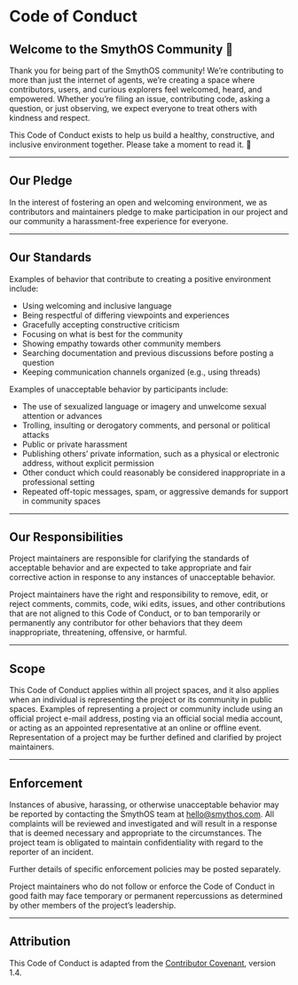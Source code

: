# Code of Conduct

## Welcome to the SmythOS Community 💫

Thank you for being part of the SmythOS community! We’re contributing to more than just the internet of agents, we’re creating a space where contributors, users, and curious explorers feel welcomed, heard, and empowered. Whether you’re filing an issue, contributing code, asking a question, or just observing, we expect everyone to treat others with kindness and respect.

This Code of Conduct exists to help us build a healthy, constructive, and inclusive environment together. Please take a moment to read it. 💙

---

## Our Pledge

In the interest of fostering an open and welcoming environment, we as contributors and maintainers pledge to make participation in our project and our community a harassment-free experience for everyone.

---

## Our Standards

Examples of behavior that contribute to creating a positive environment include:

- Using welcoming and inclusive language  
- Being respectful of differing viewpoints and experiences  
- Gracefully accepting constructive criticism  
- Focusing on what is best for the community  
- Showing empathy towards other community members  
- Searching documentation and previous discussions before posting a question  
- Keeping communication channels organized (e.g., using threads)

Examples of unacceptable behavior by participants include:

- The use of sexualized language or imagery and unwelcome sexual attention or advances  
- Trolling, insulting or derogatory comments, and personal or political attacks  
- Public or private harassment  
- Publishing others’ private information, such as a physical or electronic address, without explicit permission  
- Other conduct which could reasonably be considered inappropriate in a professional setting  
- Repeated off-topic messages, spam, or aggressive demands for support in community spaces  

---

## Our Responsibilities

Project maintainers are responsible for clarifying the standards of acceptable behavior and are expected to take appropriate and fair corrective action in response to any instances of unacceptable behavior.

Project maintainers have the right and responsibility to remove, edit, or reject comments, commits, code, wiki edits, issues, and other contributions that are not aligned to this Code of Conduct, or to ban temporarily or permanently any contributor for other behaviors that they deem inappropriate, threatening, offensive, or harmful.

---

## Scope

This Code of Conduct applies within all project spaces, and it also applies when an individual is representing the project or its community in public spaces. Examples of representing a project or community include using an official project e-mail address, posting via an official social media account, or acting as an appointed representative at an online or offline event. Representation of a project may be further defined and clarified by project maintainers.

---

## Enforcement

Instances of abusive, harassing, or otherwise unacceptable behavior may be reported by contacting the SmythOS team at [hello@smythos.com](mailto:hello@smythos.com). All complaints will be reviewed and investigated and will result in a response that is deemed necessary and appropriate to the circumstances. The project team is obligated to maintain confidentiality with regard to the reporter of an incident.

Further details of specific enforcement policies may be posted separately.

Project maintainers who do not follow or enforce the Code of Conduct in good faith may face temporary or permanent repercussions as determined by other members of the project’s leadership.

---

## Attribution

This Code of Conduct is adapted from the [Contributor Covenant](https://www.contributor-covenant.org/version/1/4/code-of-conduct/), version 1.4.